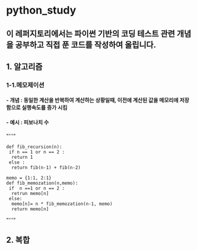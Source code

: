 # python_study
## 이 레퍼지토리에서는 파이썬 기반의 코딩 테스트 관련 개념을 공부하고 직접 푼 코드를 작성하여 올립니다. 
## 1. 알고리즘
 ### 1-1.메모제이션   
   #### - 개념 : 동일한 계산을 반복하여 계산하는 상황일때, 이전에 계산된 값을 메모리에 저장함으로 실행속도를 증가 시킴
   #### - 예시 : 피보나치 수 
  "'''"    
  
    def fib_recursion(n):
     if n == 1 or n == 2 :
      return 1
     else :
      return fib(n-1) + fib(n-2)

    memo = {1:1, 2:1} 
    def fib_memozation(n,memo):
     if  n ==1 or n == 2 :
      retrun memo[n]
     else:
      memo[n]= n * fib_memozation(n-1, memo)
      return memo[n]
  
  "'''"
     
## 2. 복합  

